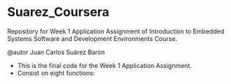 # Suarez_Coursera
Repository for Week 1 Application Assignment of Introduction to Embedded Systems Software and Development Environments  Course.

@autor Juan Carlos Suárez Barón
* This is the final code for the Week 1 Application Assignment.
* Consist on eight functions:
